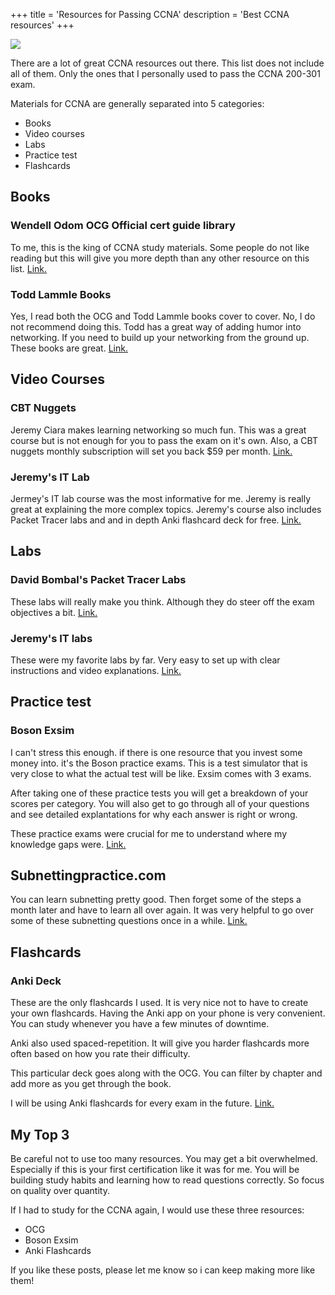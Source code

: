 +++
title = 'Resources for Passing CCNA'
description = 'Best CCNA resources'
+++


![](/images/resourcesforccna.png)

There are a lot of great CCNA resources out there. This list does not include all of them. Only the ones that I personally used to pass the CCNA 200-301 exam.

Materials for CCNA are generally separated into 5 categories:

- Books
- Video courses
- Labs
- Practice test
- Flashcards

## Books

### Wendell Odom OCG Official cert guide library

To me, this is the king of CCNA study materials. Some people do not like reading but this will give you more depth than any other resource on this list. [Link.](https://www.amazon.com/CCNA-200-301-Official-Guide-Library/dp/1587147149/ref=sr_1_1?keywords=ccna+200-301&sr=8-1)

### Todd Lammle Books

Yes, I read both the OCG and Todd Lammle books cover to cover. No, I do not recommend doing this. Todd has a great way of adding humor into networking. If you need to build up your networking from the ground up. These books are great. [Link.](https://www.amazon.com/Cisco-CCNA-Certification-Set-200-301/dp/1119677610/ref=sr_1_8?keywords=ccna+200-301&sr=8-8&ufe=app_do%3Aamzn1.fos.18ed3cb5-28d5-4975-8bc7-93deae8f9840)

## Video Courses

### CBT Nuggets

Jeremy Ciara makes learning networking so much fun. This was a great course but is not enough for you to pass the exam on it's own. Also, a CBT nuggets monthly subscription will set you back $59 per month. [Link.](https://www.cbtnuggets.com/it-training/cisco/ccna)

### Jeremy's IT Lab

Jermey's IT lab course was the most informative for me. Jeremy is really great at explaining the more complex topics. Jeremy's course also includes Packet Tracer labs and and in depth Anki flashcard deck for free. [Link.](https://www.youtube.com/watch?v=H8W9oMNSuwo&list=PLxbwE86jKRgMpuZuLBivzlM8s2Dk5lXBQ)

## Labs

### David Bombal's Packet Tracer Labs

These labs will really make you think. Although they do steer off the exam objectives a bit. [Link.](https://courses.davidbombal.com/p/cisco-ccna-packet-tracer-ultimate-labs-ccna-exam-prep-labs)

### Jeremy's IT labs

These were my favorite labs by far. Very easy to set up with clear instructions and video explanations.  [Link.](https://www.youtube.com/watch?v=H8W9oMNSuwo&list=PLxbwE86jKRgMpuZuLBivzlM8s2Dk5lXBQ)
 
## Practice test

### Boson Exsim

I can't stress this enough. if there is one resource that you invest some money into. it's the Boson practice exams. This is a test simulator that is very close to what the actual test will be like. Exsim comes with 3 exams.

After taking one of these practice tests you will get a breakdown of your scores per category. You will also get to go through all of your questions and see detailed explantations for why each answer is right or wrong.

These practice exams were crucial for me to understand where my knowledge gaps were. [Link.](https://www.boson.com/practice-exam/200-301-cisco-ccna-practice-exam)

## Subnettingpractice.com

You can learn subnetting pretty good. Then forget some of the steps a month later and have to learn all over again. It was very helpful to go over some of these subnetting questions once in a while. [Link.](https://subnettingpractice.com/)

## Flashcards

### Anki Deck

These are the only flashcards I used. It is very nice not to have to create your own flashcards. Having the Anki app on your phone is very convenient. You can study whenever you have a few minutes of downtime.

Anki also used spaced-repetition. It will give you harder flashcards more often based on how you rate their difficulty.

This particular deck goes along with the OCG. You can filter by chapter and add more as you get through the book.

I will be using Anki flashcards for every exam in the future. [Link.](https://ankiweb.net/shared/info/591991787)

## My Top 3
Be careful not to use too many resources. You may get a bit overwhelmed. Especially if this is your first certification like it was for me. You will be building study habits and learning how to read questions correctly. So focus on quality over quantity.

If I had to study for the CCNA again, I would use these three resources:

- OCG
- Boson Exsim 
- Anki Flashcards

If you like these posts, please let me know so i can keep making more like them!

